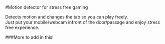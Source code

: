 #Motion detector for stress free gaming

Detects motion and changes the tab so you can play freely.<br />
Just put your mobile/webcam infront of the door/passage and enjoy stress free experience.

###More to add in this!
